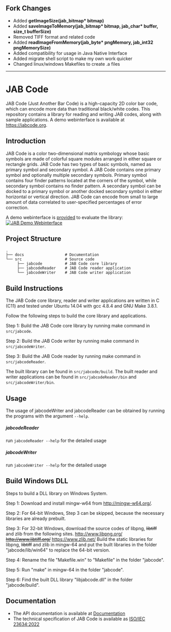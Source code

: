 

## Fork Changes 
* Added __getImageSize(jab_bitmap* bitmap)__
* Added __saveImageToMemory(jab_bitmap* bitmap, jab_char* buffer, size_t bufferSize)__
* Removed TIFF format and related code
* Added __readImageFromMemory(jab_byte* pngMemory, jab_int32 pngMemorySize)__
* Added compatibility for usage in Java Native Interface
* Added migrate shell script to make my own work quicker
* Changed linux/windows Makefiles to create .a files


--------------

# JAB Code

JAB Code (Just Another Bar Code) is a high-capacity 2D color bar code, which can encode more data than traditional black/white codes. This repository contains a library for reading and writing JAB codes, along with sample applications. A demo webinterface is available at https://jabcode.org.

## Introduction

JAB Code is a color two-dimensional matrix symbology whose basic symbols are made of colorful square modules arranged in either square or rectangle grids. JAB Code has two types of basic symbols, named as primary symbol and secondary symbol. A JAB Code contains one primary symbol and optionally multiple secondary symbols. Primary symbol contains four finder patterns located at the corners of the symbol, while secondary symbol contains no finder pattern. A secondary symbol can be docked to a primary symbol or another docked secondary symbol in either horizontal or vertical direction. JAB Code can encode from small to large amount of data correlated to user-specified percentages of error correction.

A demo webinterface is [provided](https://jabcode.org/create) to evaluate the library:
[![JAB Demo Webinterface](docs/img/jabcode_interface.png)](https://jabcode.org/create)

## Project Structure
    .
    ├── docs                  # Documentation
    └── src                   # Source code
         ├── jabcode          # JAB Code core library
         ├── jabcodeReader    # JAB Code reader application
         └── jabcodeWriter    # JAB Code writer application

## Build Instructions
The JAB Code core library, reader and writer applications are written in C (C11) and tested under Ubuntu 14.04 with gcc 4.8.4 and GNU Make 3.8.1. 

Follow the following steps to build the core library and applications. 

Step 1: Build the JAB Code core library by running make command in `src/jabcode`.

Step 2: Build the JAB Code writer by running make command in `src/jabcodeWriter`.

Step 3: Build the JAB Code reader by running make command in `src/jabcodeReader`.

The built library can be found in `src/jabcode/build`. The built reader and writer applications can be found in `src/jabcodeReader/bin` and `src/jabcodeWriter/bin`.

## Usage
The usage of jabcodeWriter and jabcodeReader can be obtained by running the programs with the argument `--help`.

##### jabcodeReader
run `jabcodeReader --help` for the detailed usage

##### jabcodeWriter
run `jabcodeWriter --help` for the detailed usage

## Build Windows DLL
Steps to build a DLL library on Windows System.

Step 1: Download and install mingw-w64 from http://mingw-w64.org/.

Step 2: For 64-bit Windows, Step 3 can be skipped, because the necessary libraries are already prebuilt. 

Step 3: For 32-bit Windows, download the source codes of libpng, ~~libtiff~~ and zlib from the following sites. 
			http://www.libpng.org/
			~~http://www.libtiff.org/~~
			https://www.zlib.net/
		Build the static libraries for libpng, ~~libtiff~~ and zlib in mingw-64 and put the built libraries in the folder "jabcode/lib/win64" to replace the 64-bit version. 
   
Step 4: Rename the file "Makefile.win" to "Makefile" in the folder "jabcode".

Step 5: Run "make" in mingw-64 in the folder "jabcode".

Step 6: Find the built DLL library "libjabcode.dll" in the folder "jabcode/build".

## Documentation
* The API documentation is available at [Documentation](https://jabcode.github.io/jabcode/)
* The technical specification of JAB Code is available as [ISO/IEC 23634:2022](https://www.iso.org/standard/76478.html)

